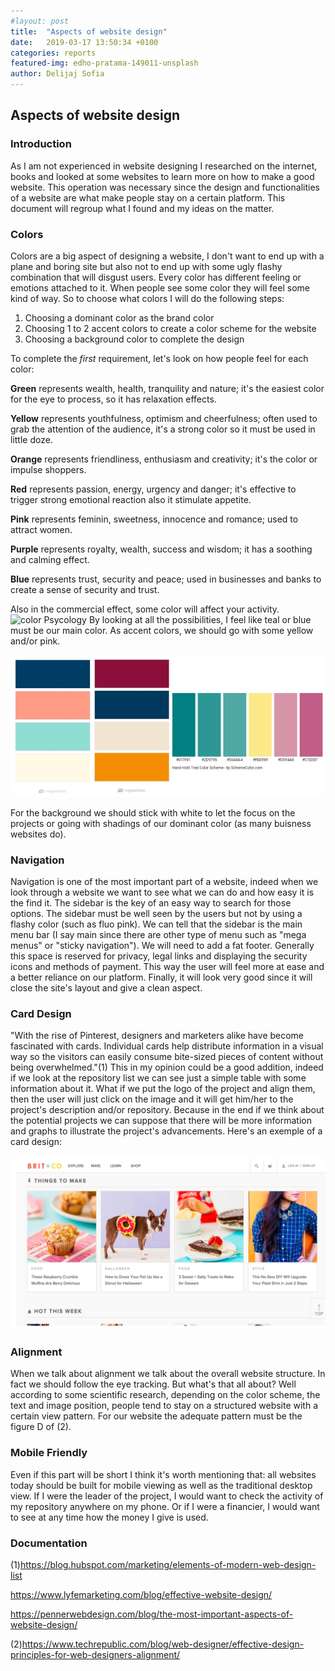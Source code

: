 ```yaml
---
#layout: post
title:  "Aspects of website design"
date:   2019-03-17 13:50:34 +0100
categories: reports
featured-img: edho-pratama-149011-unsplash
author: Delijaj Sofia
---
```


## Aspects of website design
### Introduction
As I am not experienced in website designing I researched on the internet, books and looked at some websites to learn more on how to make a good website. This operation was necessary since the design and functionalities of a website are what make people stay on a certain platform. This document will regroup what I found and my ideas on the matter.
### Colors
Colors are a big aspect of designing a website, I don't want to end up with a plane and boring site but also not to end up with some ugly flashy combination that will disgust users. Every color has different feeling or emotions attached to it. When people see some color they will feel some kind of way. So to choose what colors I will do the following steps:
1. Choosing a dominant color as the brand color
2. Choosing 1 to 2 accent colors to create a color scheme for the website
3. Choosing a background color to complete the design

To complete the _first_ requirement, let's look on how people feel for each color:

**Green** represents wealth, health, tranquility and nature; it's the easiest color for the eye to process, so it has relaxation effects.

**Yellow** represents youthfulness, optimism and cheerfulness; often used to grab the attention of the audience, it's a strong color so it must be used in little doze.

**Orange** represents friendliness, enthusiasm and creativity; it's the color or impulse shoppers.

**Red** represents passion, energy, urgency and danger; it's effective to trigger strong emotional reaction also it stimulate appetite.

**Pink** represents feminin, sweetness, innocence and romance; used to attract women.

**Purple** represents royalty, wealth, success and wisdom; it has a soothing and calming effect.

**Blue** represents trust, security and peace; used in businesses and banks to create a sense of security and trust.

Also in the commercial effect, some color will affect your activity.
![color Psycology](https://www.websitebuilderexpert.com/wp-content/uploads/2016/03/consumer-pychology-color-kissmetrics.png)
By looking at all the possibilities, I feel like teal or blue must be our main color.
As accent colors, we should go with some yellow and/or pink.
<div style="max-width:1200px margin-left:auto margin-right:auto">
  <img src="/assets/images/colorSets.png" />
</div>

For the background we should stick with white to let the focus on the projects or going with shadings of our dominant color (as many buisness websites do).
### Navigation
Navigation is one of the most important part of a website, indeed when we look through a website we want to see what we can do and how easy it is the find it. The sidebar is the key of an easy way to search for those options. The sidebar must be well seen by the users but not by using a flashy color (such as fluo pink). We can tell that the sidebar is the main menu bar (I say main since there are other type of menu such as "mega menus" or "sticky navigation").
We will need to add a fat footer. Generally this space is reserved for privacy, legal links and displaying the security icons and methods of payment. This way the user will feel more at ease and a better reliance on our platform. Finally, it will look very good since it will close the site's layout and give a clean aspect.
### Card Design
"With the rise of Pinterest, designers and marketers alike have become fascinated with cards. Individual cards help distribute information in a visual way so the visitors can easily consume bite-sized pieces of content without being overwhelmed."(1) This in my opinion could be a good addition, indeed if we look at the repository list we can see just a simple table with some information about it. What if we put the logo of the project and align them, then the user will just click on the image and it will get him/her to the project's description and/or repository. Because in the end if we think about the potential projects we can suppose that there will be more information and graphs to illustrate the project's advancements.
Here's an exemple of a card design:
<div style="max-width:1200px margin-left:auto margin-right:auto">
  <img src="/assets/images/card design.png"/>
</div>

### Alignment
When we talk about alignment we talk about the overall website structure. In fact we should follow the eye tracking. But what's that all about? Well according to some scientific research, depending on the color scheme, the text and image position, people tend to stay on a structured website with a certain view pattern. For our website the adequate pattern must be the figure D of (2).
### Mobile Friendly
Even if this part will be short I think it's worth mentioning that: all websites today should be built for mobile viewing as well as the traditional desktop view. If I were the leader of the project, I would want to check the activity of my repository anywhere on my phone. Or if I were a financier, I would want to see at any time how the money I give is used.

### Documentation
(1)https://blog.hubspot.com/marketing/elements-of-modern-web-design-list

https://www.lyfemarketing.com/blog/effective-website-design/

https://pennerwebdesign.com/blog/the-most-important-aspects-of-website-design/

(2)https://www.techrepublic.com/blog/web-designer/effective-design-principles-for-web-designers-alignment/
